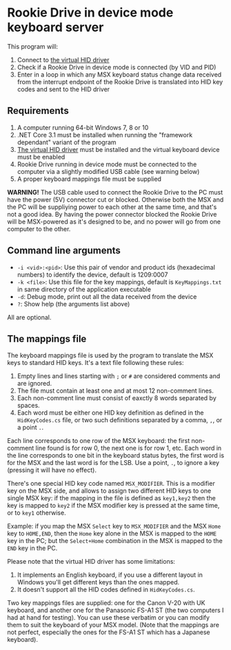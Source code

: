 # Rookie Drive in device mode keyboard server

This program will:

1. Connect to [the virtual HID driver](https://tetherscript.com/hid-driver-kit-download/)
2. Check if a Rookie Drive in device mode is connected (by VID and PID)
3. Enter in a loop in which any MSX keyboard status change data received from the interrupt endpoint of the Rookie Drive is translated into HID key codes and sent to the HID driver

## Requirements

1. A computer running 64-bit Windows 7, 8 or 10
2. .NET Core 3.1 must be installed when running the "framework dependant" variant of the program
2. [The virtual HID driver](https://tetherscript.com/hid-driver-kit-download/) must be installed and the virtual keyboard device must be enabled
3. Rookie Drive running in device mode must be connected to the computer via a slightly modified USB cable (see warning below)
4. A proper keyboard mappings file must be supplied

**WARNING!** The USB cable used to connect the Rookie Drive to the PC must have the power (5V) connector cut or blocked. Otherwise both the MSX and the PC will be suppliying power to each other at the same time, and that's not a good idea. By having the power connector blocked the Rookie Drive will be MSX-powered as it's designed to be, and no power will go from one computer to the other.

## Command line arguments

* `-i <vid>:<pid>`: Use this pair of vendor and product ids (hexadecimal numbers) to identify the device, default is 1209:0007
* `-k <file>`: Use this file for the key mappings, default is `KeyMappings.txt` in same directory of the application executable
* `-d`: Debug mode, print out all the data received from the device
* `?`: Show help (the arguments list above)

All are optional.

## The mappings file

The keyboard mappings file is used by the program to translate the MSX keys to standard HID keys. It's a text file following these rules:

1. Empty lines and lines starting with `;` or `#` are considered comments and are ignored.
2. The file must contain at least one and at most 12 non-comment lines.
3. Each non-comment line must consist of eaxctly 8 words separated by spaces.
4. Each word must be either one HID key definition as defined in the `HidKeyCodes.cs` file, or two such definitions separated by a comma, `,`, or a point `.`.

Each line corresponds to one row of the MSX keyboard: the first non-comment line found is for row 0, the next one is for row 1, etc. Each word in the line corresponds to one bit in the keyboard status bytes, the first word is for the MSX and the last word is for the LSB. Use a point, `.`, to ignore a key (pressing it will have no effect).

There's one special HID key code named `MSX_MODIFIER`. This is a modifier key on the MSX side, and allows to assign two different HID keys to one single MSX key: if the mapping in the file is defined as `key1,key2` then the key is mapped to `key2` if the MSX modifier key is pressed at the same time, or to `key1` otherwise.

Example: if you map the MSX `Select` key to `MSX_MODIFIER` and the MSX `Home` key to `HOME,END`, then the `Home` key alone in the MSX is mapped to the `HOME` key in the PC; but the `Select+Home` combination in the MSX is mapped to the `END` key in the PC.

Please note that the virtual HID driver has some limitations:

1. It implements an English keyboard, if you use a different layout in Windows you'll get different keys than the ones mapped.
2. It doesn't support all the HID codes defined in `HidKeyCodes.cs`.

Two key mappings files are supplied: one for the Canon V-20 with UK keyboard, and another one for the Panasonic FS-A1 ST (the two computers I had at hand for testing). You can use these verbatim or you can modify them to suit the keyboard of your MSX model. (Note that the mappings are not perfect, especially the ones for the FS-A1 ST which has a Japanese keyboard).
